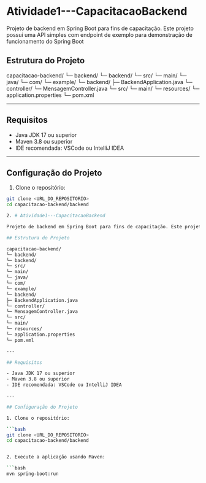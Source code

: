 # Atividade1---CapacitacaoBackend

Projeto de backend em Spring Boot para fins de capacitação. Este projeto possui uma API simples com endpoint de exemplo para demonstração de funcionamento do Spring Boot

## Estrutura do Projeto

capacitacao-backend/
└─ backend/
└─ backend/
└─ src/
└─ main/
└─ java/
└─ com/
└─ example/
└─ backend/
├─ BackendApplication.java
└─ controller/
└─ MensagemController.java
└─ src/
└─ main/
└─ resources/
└─ application.properties
└─ pom.xml

---

## Requisitos

- Java JDK 17 ou superior  
- Maven 3.8 ou superior  
- IDE recomendada: VSCode ou IntelliJ IDEA  

---

## Configuração do Projeto

1. Clone o repositório:

```bash
git clone <URL_DO_REPOSITORIO>
cd capacitacao-backend/backend

2. # Atividade1---CapacitacaoBackend

Projeto de backend em Spring Boot para fins de capacitação. Este projeto possui uma API simples com endpoint de exemplo para demonstração de funcionamento do Spring Boot

## Estrutura do Projeto

capacitacao-backend/
└─ backend/
└─ backend/
└─ src/
└─ main/
└─ java/
└─ com/
└─ example/
└─ backend/
├─ BackendApplication.java
└─ controller/
└─ MensagemController.java
└─ src/
└─ main/
└─ resources/
└─ application.properties
└─ pom.xml

---

## Requisitos

- Java JDK 17 ou superior  
- Maven 3.8 ou superior  
- IDE recomendada: VSCode ou IntelliJ IDEA  

---

## Configuração do Projeto

1. Clone o repositório:

```bash
git clone <URL_DO_REPOSITORIO>
cd capacitacao-backend/backend


2. Execute a aplicação usando Maven:

```bash
mvn spring-boot:run



